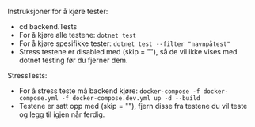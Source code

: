 Instruksjoner for å kjøre tester:

- cd backend.Tests
- For å kjøre alle testene: ``dotnet test``
- For å kjøre spesifikke tester: ``dotnet test --filter "navnpåtest"``
- Stress testene er disabled med (skip = ""), så de vil ikke vises med dotnet testing før du fjerner dem.

StressTests:

- For å stress teste må backend kjøre: ``docker-compose -f docker-compose.yml -f docker-compose.dev.yml up -d --build``
- Testene er satt opp med (skip = ""), fjern disse fra testene du vil teste og legg til igjen når ferdig.   